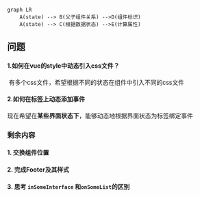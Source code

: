 ```mermaid
graph LR
	A(state) --> B(父子组件关系) -->D(组件标识)
	A(state) --> C(根据数据状态) -->E(计算属性)
```





## 问题

#### 1.如何在vue的style中动态引入css文件？

​	有多个css文件，希望根据不同的状态在组件中引入不同的css文件

#### 2.如何在标签上动态添加事件

​	现在希望在**某些界面状态下**，能够动态地根据界面状态为标签绑定事件



### 剩余内容

#### 	1. 交换组件位置

#### 	2. 完成Footer及其样式

#### 3. 思考 `inSomeInterface` 和`onSomeList`的区别